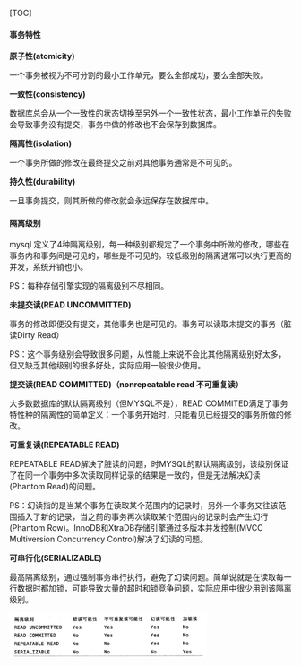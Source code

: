 [TOC]



#### 事务特性

**原子性(atomicity)**

一个事务被视为不可分割的最小工作单元，要么全部成功，要么全部失败。

**一致性(consistency)**

数据库总会从一个一致性的状态切换至另外一个一致性状态，最小工作单元的失败会导致事务没有提交，事务中做的修改也不会保存到数据库。

**隔离性(isolation)**

一个事务所做的修改在最终提交之前对其他事务通常是不可见的。

**持久性(durability)**

一旦事务提交，则其所做的修改就会永远保存在数据库中。



#### 隔离级别

mysql 定义了4种隔离级别，每一种级别都规定了一个事务中所做的修改，哪些在事务内和事务间是可见的，哪些是不可见的。较低级别的隔离通常可以执行更高的并发，系统开销也小。

PS：每种存储引擎实现的隔离级别不尽相同。

**未提交读(READ UNCOMMITTED)**

事务的修改即便没有提交，其他事务也是可见的。事务可以读取未提交的事务（脏读Dirty Read）

PS：这个事务级别会导致很多问题，从性能上来说不会比其他隔离级别好太多，但又缺乏其他级别的很多好处，实际应用一般很少使用。

**提交读(READ COMMITTED)（nonrepeatable read 不可重复读）**

大多数数据库的默认隔离级别（但MYSQL不是），READ COMMITED满足了事务特性种的隔离性的简单定义：一个事务开始时，只能看见已经提交的事务所做的修改。

**可重复读(REPEATABLE READ)**

REPEATABLE READ解决了脏读的问题，时MYSQL的默认隔离级别，该级别保证了在同一个事务中多次读取同样记录的结果是一致的，但是无法解决幻读(Phantom Read)的问题。

PS：幻读指的是当某个事务在读取某个范围内的记录时，另外一个事务又往该范围插入了新的记录，当之前的事务再次读取某个范围内的记录时会产生幻行(Phantom Row)。InnoDB和XtraDB存储引擎通过多版本并发控制(MVCC Multiversion Concurrency Control)解决了幻读的问题。

**可串行化(SERIALIZABLE)**

最高隔离级别，通过强制事务串行执行，避免了幻读问题。简单说就是在读取每一行数据时都加锁，可能导致大量的超时和锁竞争问题，实际应用中很少用到该隔离级别。

<img src="all_images/image-20230214151957747.png" width=70% height=70% />

